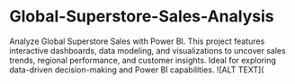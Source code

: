 # Global-Superstore-Sales-Analysis
Analyze Global Superstore Sales with Power BI. This project features interactive dashboards, data modeling, and visualizations to uncover sales trends, regional performance, and customer insights. Ideal for exploring data-driven decision-making and Power BI capabilities.
![ALT TEXT](
